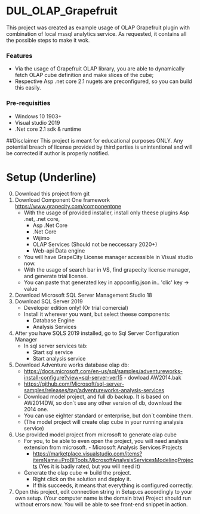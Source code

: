 # DUL_OLAP_Grapefruit
This project was created as example usage of OLAP Grapefruit plugin with combination of local mssql analytics service. As requested, it contains all the possible steps to make it wok.
### Features

- Via the usage of Grapefruit OLAP library, you are able to dynamically fetch OLAP cube definition and make slices of the cube;
- Respective Asp .net core 2.1 nugets are preconfigured, so you can build this easily. 

### Pre-requisities
- Windows 10 1903+
- Visual studio 2019
- .Net core 2.1 sdk & runtime

##Disclaimer
This project is meant for educational purposes ONLY. Any potential breach of license provided by third parties is unintentional and will be corrected if author is properly notified.

Setup (Underline)
=============
0. Download this project from git
1. Download Component One framework https://www.grapecity.com/componentone
	* With the usage of provided installer, install only theese plugins Asp .net, .net core,
		* Asp .Net Core
		* .Net Core
		* Wijimo
		* OLAP Services (Should not be neccessary 2020+)
		* Web-api Data engine
	* You will have GrapeCity License manager accessible in Visual studio now.
	* With the usage of search bar in VS, find grapecity license manager, and generate trial license.
	* You can paste that generated key in appconfig.json in.. 'clic' key -> value
2. Download Microsoft SQL Server Management Studio 18
3. Download SQL Server 2019
	* Developer edition only! (Or trial comercial)
	* Install it wherever you want, but select theese components:
		* Database Engine
		* Analysis Services
4. After you have SQLS 2019 installed, go to Sql Server Configuration Manager
	* In sql server services tab:
		* Start sql service
		* Start analysis service
5. Download Adventure works database olap db:
	* https://docs.microsoft.com/en-us/sql/samples/adventureworks-install-configure?view=sql-server-ver15 - dowload AW2014.bak
	* https://github.com/Microsoft/sql-server-samples/releases/tag/adventureworks-analysis-services
	* Download model project, and full db backup. It is based on AW2014DW, so don´t use any other version of db, download the 2014 one.
	* You can use eighter standard or enterprise, but don´t combine them.
	* (The model project will create olap cube in your running analysis service)
6. Use provided model project from microsoft to generate olap cube
	* For you, to be able to even open the project, you will need analysis extension from microsoft. - Microsoft Analysis Services Projects
		* https://marketplace.visualstudio.com/items?itemName=ProBITools.MicrosoftAnalysisServicesModelingProjects
		(Yes it is badly rated, but you will need it)
	* Generate the olap cube => build the project.
		* Right click on the solution and deploy it.
		* If this succeeds, it means that everything is configured correctly.
7. Open this project, edit connection string in Setup.cs accordingly to your own setup.
	(Your computer name is the domain btw)
	Project should run without errors now.
	You will be able to see front-end snippet in action.
